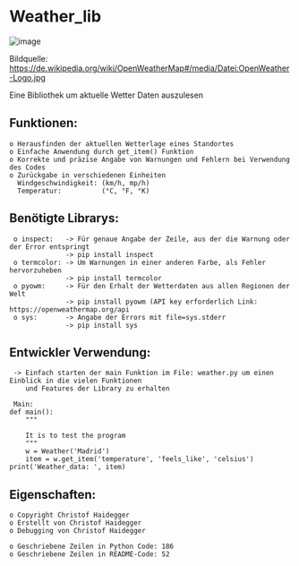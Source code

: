 # Weather_lib
![image](https://user-images.githubusercontent.com/87471423/127824947-1dca7def-fa95-4721-a362-bd008ab2ed69.png)

Bildquelle: https://de.wikipedia.org/wiki/OpenWeatherMap#/media/Datei:OpenWeather-Logo.jpg

Eine Bibliothek um aktuelle Wetter Daten auszulesen


## Funktionen:
    o Herausfinden der aktuellen Wetterlage eines Standortes
    o Einfache Anwendung durch get_item() Funktion
    o Korrekte und präzise Angabe von Warnungen und Fehlern bei Verwendung des Codes
    o Zurückgabe in verschiedenen Einheiten 
      Windgeschwindigkeit: (km/h, mp/h)
      Temperatur:          (°C, °F, °K)

 
 ## Benötigte Librarys:
     o inspect:   -> Für genaue Angabe der Zeile, aus der die Warnung oder der Error entspringt
                  -> pip install inspect
     o termcolor: -> Um Warnungen in einer anderen Farbe, als Fehler hervorzuheben
                  -> pip install termcolor
     o pyowm:     -> Für den Erhalt der Wetterdaten aus allen Regionen der Welt
                  -> pip install pyowm (API key erforderlich Link: https://openweathermap.org/api
     o sys:       -> Angabe der Errors mit file=sys.stderr
                  -> pip install sys

 
 ## Entwickler Verwendung:
     -> Einfach starten der main Funktion im File: weather.py um einen Einblick in die vielen Funktionen
        und Features der Library zu erhalten
     
     Main:
    def main():
        """

        It is to test the program
        """
        w = Weather('Madrid')
        item = w.get_item('temperature', 'feels_like', 'celsius')
    print('Weather_data: ', item)
 
## Eigenschaften:
    o Copyright Christof Haidegger
    o Erstellt von Christof Haidegger
    o Debugging von Christof Haidegger
    
    o Geschriebene Zeilen in Python Code: 186
    o Geschriebene Zeilen in README-Code: 52
    
 
